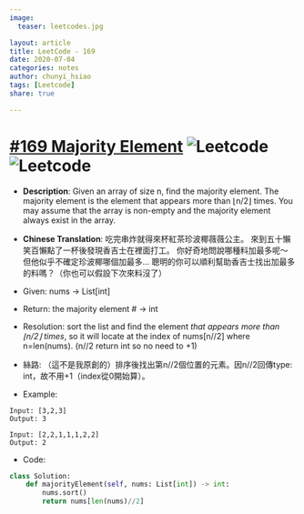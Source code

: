 ```yaml
---
image:
  teaser: leetcodes.jpg

layout: article
title: LeetCode - 169
date: 2020-07-04
categories: notes
author: chunyi_hsiao
tags: [Leetcode]
share: true

---
```

# [#169 Majority Element](https://leetcode.com/problems/majority-element/) ![Leetcode](https://img.shields.io/badge/Easy-Leetcode-green.svg) ![Leetcode](https://img.shields.io/badge/WeekOne-MayChallange-red.svg)

- **Description**: Given an array of size n, find the majority element. 
    The majority element is the element that appears more than ⌊n/2⌋ times.
    You may assume that the array is non-empty and the majority element always exist in the array. 

- **Chinese Translation**: 吃完串炸就得來杯紅茶珍波椰薇薇公主。
    來到五十懶笑百懶點了一杯後發現香吉士在裡面打工。
    你好奇地問說哪種料加最多呢～
    但他似乎不確定珍波椰哪個加最多... 
    聰明的你可以順利幫助香吉士找出加最多的料嗎？（你也可以假設下次來料沒了）

- Given: nums -> List[int]
- Return: the majority element # -> int
- Resolution: sort the list and find the element *that appears more than ⌊n/2⌋ times*, so it will locate at the index of nums[n//2] where n=len(nums). (n//2 return int so no need to +1)
- 絲路: （這不是我原創的）排序後找出第n//2個位置的元素。因n//2回傳type: int，故不用+1（index從0開始算）。
- Example:

```
Input: [3,2,3]
Output: 3

Input: [2,2,1,1,1,2,2]
Output: 2
```

- Code:

```python
class Solution:
    def majorityElement(self, nums: List[int]) -> int:
        nums.sort()
        return nums[len(nums)//2]
```
